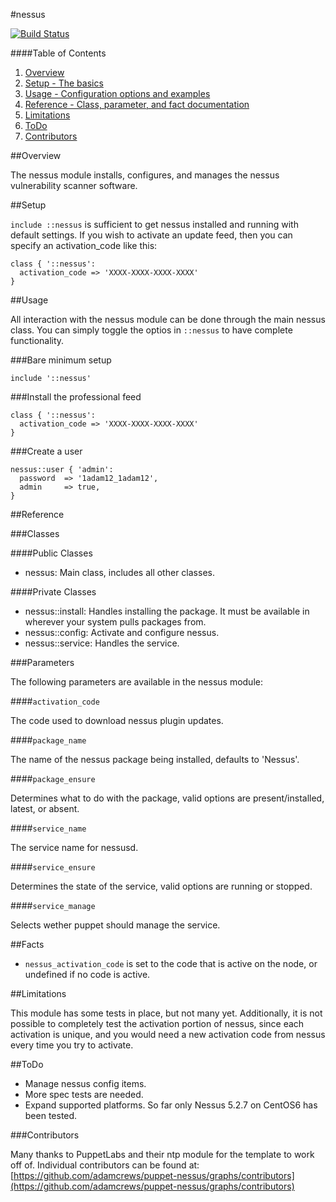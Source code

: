 #nessus

[![Build Status](https://travis-ci.org/adamcrews/puppet-nessus.svg)](https://travis-ci.org/adamcrews/puppet-nessus)

####Table of Contents

1. [Overview](#overview)
2. [Setup - The basics](#setup)
3. [Usage - Configuration options and examples](#usage)
4. [Reference - Class, parameter, and fact documentation](#reference)
5. [Limitations](#limitations)
6. [ToDo](#todo)
7. [Contributors](#contributors)

##Overview

The nessus module installs, configures, and manages the nessus vulnerability scanner software.

##Setup

`include ::nessus` is sufficient to get nessus installed and running with default settings.  If you wish to activate an update feed, then you can specify an activation_code like this:

```puppet
class { '::nessus':
  activation_code => 'XXXX-XXXX-XXXX-XXXX'
}
```

##Usage

All interaction with the nessus module can be done through the main nessus class.
You can simply toggle the optios in `::nessus` to have complete functionality.

###Bare minimum setup

```puppet
include '::nessus'
```

###Install the professional feed

```puppet
class { '::nessus':
  activation_code => 'XXXX-XXXX-XXXX-XXXX'
}
```

###Create a user
```puppet
nessus::user { 'admin':
  password  => '1adam12_1adam12',
  admin     => true,
}
```

##Reference

###Classes

####Public Classes

* nessus: Main class, includes all other classes.

####Private Classes

* nessus::install: Handles installing the package.  It must be available in wherever your system pulls packages from.
* nessus::config: Activate and configure nessus.
* nessus::service: Handles the service.

###Parameters

The following parameters are available in the nessus module:

####`activation_code`

The code used to download nessus plugin updates.

####`package_name`

The name of the nessus package being installed, defaults to 'Nessus'.

####`package_ensure`

Determines what to do with the package, valid options are present/installed, latest, or absent.

####`service_name`

The service name for nessusd.

####`service_ensure`

Determines the state of the service, valid options are running or stopped.

####`service_manage`

Selects wether puppet should manage the service.

##Facts

* `nessus_activation_code` is set to the code that is active on the node, or undefined if no code is active.

##Limitations

This module has some tests in place, but not many yet.  Additionally, it is not possible to completely test the activation portion of nessus, since each activation is unique, and you would need a new activation code from nessus every time you try to activate.

##ToDo

* Manage nessus config items.
* More spec tests are needed.
* Expand supported platforms.  So far only Nessus 5.2.7 on CentOS6 has been tested.

###Contributors

Many thanks to PuppetLabs and their ntp module for the template to work off of.  Individual contributors can be found at: [https://github.com/adamcrews/puppet-nessus/graphs/contributors](https://github.com/adamcrews/puppet-nessus/graphs/contributors)
